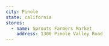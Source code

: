 ```yaml
---
city: Pinole
state: california
stores:
  - name: Sprouts Farmers Market
    address: 1300 Pinole Valley Road
---
```

